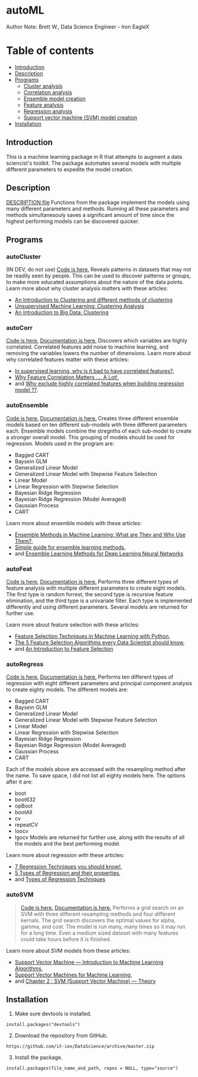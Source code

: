 # autoML
Author Note: Brett W., Data Science Engineer - Iron EagleX

# Table of contents

<!--ts-->
   * [Introduction](#Introduction)
   * [Description](#Description)
   * [Programs](#Programs)
      * [Cluster analysis](#autoCluster)
      * [Correlation analysis](#autoCorr)
      * [Ensemble model creation](#autoEnsemble)
      * [Feature analysis](#autoFeat)
      * [Regression analysis](#autoRegress)
      * [Support vector machine (SVM) model creation](#autoSVM)
   * [Installation](#Installation)
<!--te-->

## Introduction
This is a machine learning package in R that attempts to augment a data sciencist's toolkit. The package automates several models with multiple different parameters to expedite the model creation.

## Description
[DESCRIPTION file](DESCRIPTION) Functions from the package implement the models using many different parameters and methods. Running all these parameters and methods simultanesouly saves a significant amount of time since the highest performing models can be discovered quicker.

## Programs

### autoCluster 
(IN DEV, do not use)
[Code is here.](/autoML/R/autoCluster.R) Reveals patterns in datasets that may not be readily seen by people. This can be used to discover patterns or groups, to make more educated assumptions about the nature of the data points. 
Learn more about why cluster analysis matters with these articles: 
* [An Introduction to Clustering and different methods of clustering](https://www.analyticsvidhya.com/blog/2016/11/an-introduction-to-clustering-and-different-methods-of-clustering/)
* [Unsupervised Machine Learning: Clustering Analysis](https://towardsdatascience.com/unsupervised-machine-learning-clustering-analysis-d40f2b34ae7e)
* [An Introduction to Big Data: Clustering](https://medium.com/cracking-the-data-science-interview/an-introduction-to-big-data-clustering-1a911b83e590)

### autoCorr
[Code is here.](/autoML/R/autoCorr.R) [Documentation is here.](/autoML/man/autoCorr.Rd) Discovers which variables are highly correlated. Correlated features add noise to machine learning, and removing the variables lowers the number of dimensions.
Learn more about why correlated features matter with these articles: 
* [In supervised learning, why is it bad to have correlated features?](https://datascience.stackexchange.com/questions/24452/in-supervised-learning-why-is-it-bad-to-have-correlated-features), 
* [Why Feature Correlation Matters …. A Lot!](https://towardsdatascience.com/why-feature-correlation-matters-a-lot-847e8ba439c4), 
* and [Why exclude highly correlated features when building regression model ??](https://towardsdatascience.com/why-exclude-highly-correlated-features-when-building-regression-model-34d77a90ea8e).

### autoEnsemble
[Code is here.](/autoML/R/autoEnsemble.R) [Documentation is here.](/autoML/man/autoEnsemble.Rd) Creates three different ensemble models based on ten different sub-models with three different parameters each. Ensemble models combine the stregnths of each sub-model to create a stronger
overall model. This grouping of models should be used for regression. Models used in the program are:
*  Bagged CART
*  Baysein GLM
*  Generalized Linear Model
*  Generalized Linear Model with Stepwise Feature Selection
*  Linear Model
*  Linear Regression with Stepwise Selection
*  Bayesian Ridge Regression
*  Bayesian Ridge Regression (Model Averaged)
*  Gaussian Process
*  CART

Learn more about ensemble models with these articles: 
* [Ensemble Methods in Machine Learning: What are They and Why Use Them?](https://towardsdatascience.com/ensemble-methods-in-machine-learning-what-are-they-and-why-use-them-68ec3f9fef5f), 
* [Simple guide for ensemble learning methods](https://towardsdatascience.com/simple-guide-for-ensemble-learning-methods-d87cc68705a2), 
* and [Ensemble Learning Methods for Deep Learning Neural Networks](https://machinelearningmastery.com/ensemble-methods-for-deep-learning-neural-networks/)

### autoFeat
[Code is here.](/autoML/R/autoFeat.R) [Documentation is here.](/autoML/man/autoFeat.Rd) Performs three different types of feature analysis with multiple different parameters to create eight models. The first type is random forrest, the second type is recursive feature elimination, and the third type is a univariate filter. Each type is implemented differently and using different parameters. Several models are returned for further use.

Learn more about feature selection with these articles: 
* [Feature Selection Techniques in Machine Learning with Python](https://towardsdatascience.com/feature-selection-techniques-in-machine-learning-with-python-f24e7da3f36e), 
* [The 5 Feature Selection Algorithms every Data Scientist should know](https://towardsdatascience.com/the-5-feature-selection-algorithms-every-data-scientist-need-to-know-3a6b566efd2), 
* and [An Introduction to Feature Selection](https://machinelearningmastery.com/an-introduction-to-feature-selection/)

### autoRegress
[Code is here.](/autoML/R/autoRegress.R) [Documentation is here.](/autoML/man/autoRegress.Rd) Performs ten different types of regression with eight different parameters and principal component analysis to create eighty models. The different models are:
* Bagged CART
* Baysein GLM
* Generalized Linear Model
* Generalized Linear Model with Stepwise Feature Selection
* Linear Model
* Linear Regression with Stepwise Selection
* Bayesian Ridge Regression
* Bayesian Ridge Regression (Model Averaged)
* Gaussian Process
* CART 

Each of the models above are accessed with the resampling method after the name. To save space, I did not list all eighty models here. The options after it are:
* boot
* boot632
* opBoot
* bootAll
* cv
* repeatCV
* loocv
* lgocv
Models are returned for further use, along with the results of all the models and the best performing model.

Learn more about regression with these articles: 
* [7 Regression Techniques you should know!](https://www.analyticsvidhya.com/blog/2015/08/comprehensive-guide-regression/), 
* [5 Types of Regression and their properties](https://towardsdatascience.com/5-types-of-regression-and-their-properties-c5e1fa12d55e), 
* and [Types of Regression Techniques](https://www.geeksforgeeks.org/types-of-regression-techniques/)

### autoSVM
> [Code is here.](/autoML/R/autoSVM.R) [Documentation is here.](/autoML/man/autoSVM.Rd) Performs a grid search on an SVM with three different resampling methods and four different kernals. The grid search discovers the optimal values for alpha, gamma, and cost. The model is run many, many times so it may run for a long time. Even a medium sized dataset with many features could take hours before it is finished.

Learn more about SVM models from these articles: 
* [Support Vector Machine — Introduction to Machine Learning Algorithms](https://towardsdatascience.com/support-vector-machine-introduction-to-machine-learning-algorithms-934a444fca47), 
* [Support Vector Machines for Machine Learning](https://machinelearningmastery.com/support-vector-machines-for-machine-learning/), 
* and [Chapter 2 : SVM (Support Vector Machine) — Theory](https://medium.com/machine-learning-101/chapter-2-svm-support-vector-machine-theory-f0812effc72)

## Installation

1. Make sure devtools is installed.
```{r}
install.packages("devtools")
```

2. Download the repository from GitHub. 
```
https://github.com/it-iex/DataScience/archive/master.zip
```

3. Install the package.
```{r}
install.packages(file_name_and_path, repos = NULL, type="source")
```
